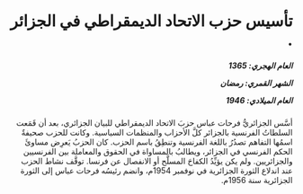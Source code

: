 <h1 dir="rtl">تأسيس حزب الاتحاد الديمقراطي في الجزائر .</h1>

<h5 dir="rtl">العام الهجري:  1365

الشهر القمري: رمضان

العام الميلادي: 1946</h5>

<p dir="rtl">أسَّس الجزائريُّ فرحات عباس حزبَ الاتحاد الديمقراطي للبيان الجزائري، بعد أن قَمَعت السلطاتُ الفرنسية بالجزائر كلَّ الأحزاب والمنظمات السياسية. وكانت للحزب صحيفةٌ اسمُها التفاهم تصدُرُ باللغة الفرنسية وتنطِقُ باسم الحزب. كان الحزبُ يَعرِض مساوئَ الحكم الفرنسي في الجزائر، ويطالبُ بالمساواة في الحقوق والمعاملة بين الفرنسيين والجزائريين. ولم يكن يؤيِّدُ الكفاحَ المسلَّح أو الانفصال عن فرنسا. توقَّف نشاط الحزب عند اندلاع الثورة الجزائرية في نوفمبر 1954م، وانضم رئيسُه فرحات عباس إلى الثورة الجزائرية سنة 1956م.</p></br>
